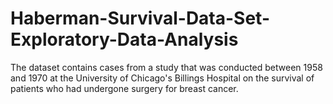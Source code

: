 # Haberman-Survival-Data-Set-Exploratory-Data-Analysis
The dataset contains cases from a study that was conducted between 1958 and 1970 at the University of Chicago's Billings Hospital on the survival of patients who had undergone surgery for breast cancer.
